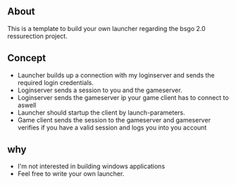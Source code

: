﻿## About
This is a template to build your own launcher regarding the bsgo 2.0 ressurection project.

## Concept
- Launcher builds up a connection with my loginserver and sends the required login credentials.
- Loginserver sends a session to you and the gameserver.
- Loginserver sends the gameserver ip your game client has to connect to aswell
- Launcher should startup the client by launch-parameters.
- Game client sends the session to the gameserver and gameserver verifies if you have a valid session and logs you into you account

## why
- I'm not interested in building windows applications
- Feel free to write your own launcher.